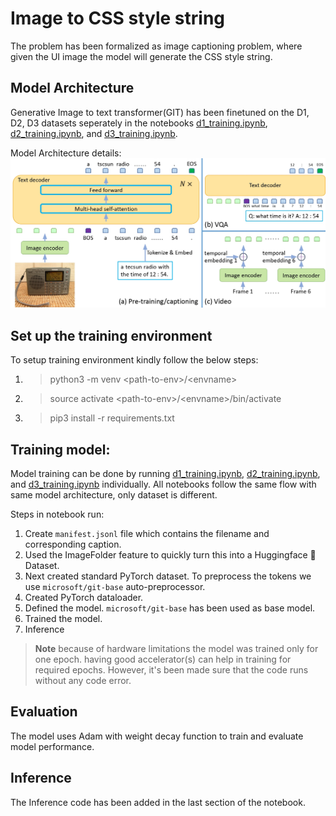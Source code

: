 # Image to CSS style string

The problem has been formalized as image captioning problem, where given the UI image the model will generate the CSS style string. 

## Model Architecture

Generative Image to text transformer(GIT) has been finetuned on the D1, D2, D3 datasets seperately in the notebooks [d1_training.ipynb](d1_training.ipynb), [d2_training.ipynb](d2_training.ipynb), and [d3_training.ipynb](d3_training.ipynb). 

Model Architecture details:
![alt text](git_architecture.jpg "GIT")

## Set up the training environment

To setup training environment kindly follow the below steps:
1. > python3 -m venv \<path-to-env>/\<envname>
2. > source activate \<path-to-env>/\<envname>/bin/activate
3. > pip3 install -r requirements.txt

## Training model:

Model training can be done by running [d1_training.ipynb](d1_training.ipynb), [d2_training.ipynb](d2_training.ipynb), and [d3_training.ipynb](d3_training.ipynb) individually. All notebooks follow the same flow with same model architecture, only dataset is different.

Steps in notebook run:
1. Create `manifest.jsonl` file which contains the filename and corresponding caption. 
2. Used the ImageFolder feature to quickly turn this into a Huggingface 🤗 Dataset.
3. Next created standard PyTorch dataset. To preprocess the tokens we use `microsoft/git-base` auto-preprocessor. 
4. Created PyTorch dataloader. 
5. Defined the model. `microsoft/git-base` has been used as base model.
6. Trained the model.
7. Inference

> **Note** because of hardware limitations the model was trained only for one epoch. 
> having good accelerator(s) can help in training for required epochs. 
> However, it's been made sure that the code runs without any code error. 

## Evaluation

The model uses Adam with weight decay function to train and evaluate model performance. 


## Inference

The Inference code has been added in the last section of the notebook. 